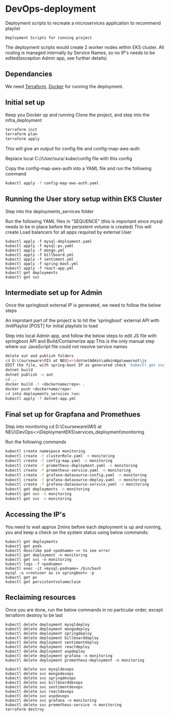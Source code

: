 # DevOps-deployment
Deployment scripts to recreate a microservices application to recommend playlist

```Deployment Scripts for running project ```

The deployment scripts would create 2 worker nodes within EKS cluster.
All routing is managed internally by Service Names, so no IP's needs to be edited(exception Admin app, see further details)

## Dependancies

We need [Terraform](https://www.terraform.io/downloads.html), [Docker](https://docs.docker.com/get-docker/) for running the deployment.

## Initial set up
Keep you Docker up and running
Clone the project, and step into the infra_deployment
```bash
terraform init
terraform plan
terraform apply
```
This will give an output for config file and config-map-aws-auth

Replace local C://User/sura/.kube/config file with this config

Copy the config-map-aws-auth into a YAML file and run the following command

``` bash
kubectl apply -f config-map-aws-auth.yaml 
```

## Running the User story setup within EKS Cluster
Step into the deployments_services folder

Run the following YAML files in "SEQUENCE" (this is important since mysql needs to be in place before the persistent volume is created)
This will create Load balancers for all apps required by external User
```
kubectl apply -f mysql-deployment.yaml
kubectl apply -f mysql-pv.yaml
kubectl apply -f mongo.yml
kubectl apply -f billboard.yml
kubectl apply -f sentiment.yml
kubectl apply -f spring-boot.yml
kubectl apply -f react-app.yml
kubectl get deployments
kubectl get svc 
```

## Intermediate set up for Admin
Once the springboot external IP is generated, we need to follow the below steps

An improtant part of the project is to hit the 'springboot' external API with /initPlaylist [POST] for initial playlists to load

Step into local Admin app, and follow the below steps to edit JS file with springboot API and Build/Containerize app
This is the only manual step where our JavaScript file could not resolve service names
```bash
delete out and publish folders
cd D:\Courseware\MIS at NEU\<>\dotnetAdmin\adminApp\wwwroot\js
EDIT the file, with spring-boot IP as generated check 'kubectl get svc'
dotnet build
dotnet publish -o out
cd ..
docker build -t <dockername/repo> .
docker push <dockername/repo>
cd into deployments_services run:
kubectl apply -f dotnet-app.yml 
```

## Final set up for Grapfana and Promethues
Step into monitoring
cd D:\Courseware\MIS at NEU\DevOps\<>\DeploymentEKS\services_deployment\monitoring

Run the following commands
```bash
kubectl create namespace monitoring
kubectl create -f clusterRole.yaml -n monitoring
kubectl create -f config-map.yaml -n monitoring
kubectl create -f prometheus-deployment.yaml -n monitoring
kubectl create -f prometheus-service.yaml -n monitoring
kubectl create -f grafana-datasource-config.yaml -n monitoring
kubectl create -f grafana-datasource-deploy.yaml -n monitoring
kubectl create -f grafana-datasource-service.yaml -n monitoring
kubectl get deployments -n monitoring
kubectl get svc -n monitoring
kubectl get svc -n monitoring
```

## Accessing the IP's

You need to wait approx 2mins before each deployment is up and running, you and keep a check on the system status using below commands:
```
kubectl get deployments
kubectl get pods
kubectl describe pod <podname> => to see error
kubectl get deployment -n monitoring
kubectl get svc -n monitoring
kubectl logs -f <podname>
kubectl exec -it <mysql-podname> /bin/bash
mysql -u <rootuser as in springboot> -p
kubectl get pv
kubectl get persistentvolumeclaim 
```

## Reclaiming resources
Once you are done, run the below commands in no particular order, except terraform destroy to be last
```
kubectl delete deployment mysqldeploy
kubectl delete deployment mongodeploy
kubectl delete deployment springdeploy
kubectl delete deployment billboarddeploy
kubectl delete deployment sentimentdeploy
kubectl delete deployment reactdeploy
kubectl delete deployment aspdeploy
kubectl delete deployment grafana -n monitoring
kubectl delete deployment prometheus-deployment -n monitoring

kubectl delete svc mysqldevops
kubectl delete svc mongodevops
kubectl delete svc springdevops
kubectl delete svc billboarddevops
kubectl delete svc sentimentdevops
kubectl delete svc reactdevops
kubectl delete svc aspdevops
kubectl delete svc grafana -n monitoring
kubectl delete svc prometheus-service -n monitoring
terraform destroy
```

